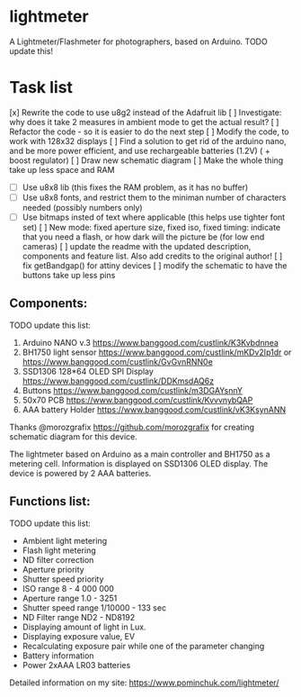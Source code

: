 # lightmeter
A Lightmeter/Flashmeter for photographers, based on Arduino.
TODO update this!

# Task list
[x] Rewrite the code to use u8g2 instead of the Adafruit lib
[ ] Investigate: why does it take 2 measures in ambient mode to get the actual result?
[ ] Refactor the code - so it is easier to do the next step
[ ] Modify the code, to work with 128x32 displays
[ ] Find a solution to get rid of the arduino nano, and be more power efficient, and use rechargeable batteries (1.2V) ( + boost regulator)
[ ] Draw new schematic diagram
[ ] Make the whole thing take up less space and RAM
 - [ ] Use u8x8 lib (this fixes the RAM problem, as it has no buffer)
 - [ ] Use u8x8 fonts, and restrict them to the miniman number of characters needed (possibly numbers only)
 - [ ] Use bitmaps insted of text where applicable (this helps use tighter font set)
[ ] New mode: fixed aperture size, fixed iso, fixed timing: indicate that you need a flash, or how dark will the picture be (for low end cameras)
[ ] update the readme with the updated description, components and feature list. Also add credits to the original author!
[ ] fix getBandgap() for attiny devices
[ ] modify the schematic to have the buttons take up less pins

## Components:
TODO update this list:
1. Arduino NANO v.3 https://www.banggood.com/custlink/K3Kvbdnnea
2. BH1750 light sensor https://www.banggood.com/custlink/mKDv2Ip1dr or https://www.banggood.com/custlink/GvGvnRNN0e
3. SSD1306 128*64 OLED SPI Display https://www.banggood.com/custlink/DDKmsdAQ6z
4. Buttons https://www.banggood.com/custlink/m3DGAYsnnY
5. 50x70 PCB https://www.banggood.com/custlink/KvvvnybQAP
6. AAA battery Holder https://www.banggood.com/custlink/vK3KsynANN

Thanks @morozgrafix https://github.com/morozgrafix for creating schematic diagram for this device.

The lightmeter based on Arduino as a main controller and BH1750 as a metering cell. Information is displayed on SSD1306 OLED display. The device is powered by 2 AAA batteries.

## Functions list:
TODO update this list:
* Ambient light metering
* Flash light metering
* ND filter correction
* Aperture priority
* Shutter speed priority
* ISO range 8 - 4 000 000
* Aperture range 1.0 - 3251
* Shutter speed range 1/10000 - 133 sec
* ND Filter range ND2 - ND8192
* Displaying amount of light in Lux.
* Displaying exposure value, EV
* Recalculating exposure pair while one of the parameter changing
* Battery information
* Power 2xAAA LR03 batteries

Detailed information on my site: https://www.pominchuk.com/lightmeter/
